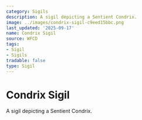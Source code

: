```yaml
---
category: Sigils
description: A sigil depicting a Sentient Condrix.
image: ../images/condrix-sigil-c9eed15bbc.png
last_updated: '2025-09-17'
name: Condrix Sigil
source: WFCD
tags:
- Sigil
- Sigils
tradable: false
type: Sigil
---
```


# Condrix Sigil

A sigil depicting a Sentient Condrix.

